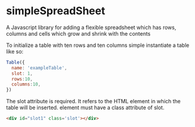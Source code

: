simpleSpreadSheet
=================

A Javascript library for adding a flexible spreadsheet which has rows, columns and cells which grow and shrink with the contents

To initialize a table with ten rows and ten columns simple instantiate a table like so:

```javascript
Table({
  name: 'exampleTable',
  slot: 1,
  rows:10,
  columns:10,
})
```

The slot attribute is required. It refers to the HTML element in which the table will be inserted. element must have a class attribute of slot.

```html
<div id="slot1" class='slot'></div>
```

